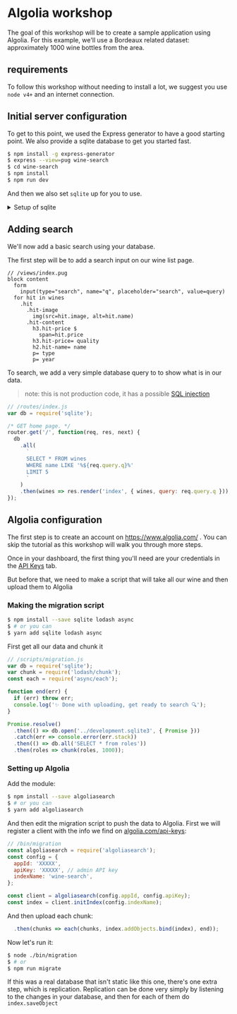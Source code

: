 # Algolia workshop

The goal of this workshop will be to create a sample application using Algolia.
For this example, we'll use a Bordeaux related dataset: approximately 1000 wine bottles from the area.

## requirements

To follow this workshop without needing to install a lot, we suggest you use `node v4+` and an internet connection.

## Initial server configuration

To get to this point, we used the Express generator to have a good starting point. We also provide a sqlite database to get you started fast.

```sh
$ npm install -g express-generator
$ express --view=pug wine-search
$ cd wine-search
$ npm install
$ npm run dev
```

And then we also set `sqlite` up for you to use.

<details>
<summary>Setup of sqlite</summary>

### link the sqlite

add a reference to the sqlite

```js
// /bin/www
var db = require('sqlite');

// replace server.listen(port) with:
Promise.resolve()
  .then(() => db.open('../development.sqlite3', { Promise }))
  .catch(err => console.error(err.stack))
  .then(() => server.listen(port));
```

</details>
 
## Adding search

We'll now add a basic search using your database.

The first step will be to add a search input on our wine list page.

```pug
// /views/index.pug
block content
  form
    input(type="search", name="q", placeholder="search", value=query) 
  for hit in wines
    .hit
      .hit-image
        img(src=hit.image, alt=hit.name)
      .hit-content
        h3.hit-price $
          span=hit.price
        h3.hit-price= quality
        h2.hit-name= name
        p= type
        p= year
```

To search, we add a very simple database query to to show what is in our data. 

> note: this is not production code, it has a possible [SQL injection](https://en.wikipedia.org/wiki/SQL_injection)

```js
// /routes/index.js
var db = require('sqlite');

/* GET home page. */
router.get('/', function(req, res, next) {
  db
    .all(
      `
      SELECT * FROM wines
      WHERE name LIKE '%${req.query.q}%'
      LIMIT 5
      `
    )
    .then(wines => res.render('index', { wines, query: req.query.q }));
});
```

## Algolia configuration

The first step is to create an account on https://www.algolia.com/ .
You can skip the tutorial as this workshop will walk you through more steps.

Once in your dashboard, the first thing you'll need are your credentials in the [API Keys](https://www.algolia.com/api-keys) tab.

But before that, we need to make a script that will take all our wine and then upload them to Algolia

### Making the migration script

```sh
$ npm install --save sqlite lodash async
$ # or you can
$ yarn add sqlite lodash async
```

First get all our data and chunk it

```js
// /scripts/migration.js
var db = require('sqlite');
var chunk = require('lodash/chunk');
const each = require('async/each');

function end(err) {
  if (err) throw err;
  console.log('✨ Done with uploading, get ready to search 🔍');
}

Promise.resolve()
  .then(() => db.open('../development.sqlite3', { Promise }))
  .catch(err => console.error(err.stack))
  .then(() => db.all('SELECT * from roles'))
  .then(roles => chunk(roles, 1000));
```

### Setting up Algolia

Add the module:

```sh
$ npm install --save algoliasearch
$ # or you can
$ yarn add algoliasearch
```

And then edit the migration script to push the data to Algolia. First we will register a client with the info we find on [algolia.com/api-keys](https://algolia.com/api-keys):

```js
// /bin/migration
const algoliasearch = require('algoliasearch');
const config = {
  appId: 'XXXXX',
  apiKey: 'XXXXX', // admin API key
  indexName: 'wine-search',
};

const client = algoliasearch(config.appId, config.apiKey);
const index = client.initIndex(config.indexName);
```

And then upload each chunk:

```js
  .then(chunks => each(chunks, index.addObjects.bind(index), end));
```

Now let's run it: 

```sh
$ node ./bin/migration
$ # or
$ npm run migrate
```

If this was a real database that isn't static like this one, there's one extra step, which is replication. Replication can be done very simply by listening to the changes in your database, and then for each of them do `index.saveObject`
